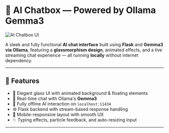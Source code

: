 # 🤖 AI Chatbox — Powered by Ollama Gemma3

![AI Chatbox UI](docs/Ollama.png)

A sleek and fully functional **AI chat interface** built using **Flask** and **Gemma3 via Ollama**, featuring a **glassmorphism design**, animated effects, and a live streaming chat experience — all running **locally** without internet dependency.

---

## 🔧 Features

- 🌈 Elegant glass UI with animated background & floating elements
- 💬 Real-time chat with Ollama's **Gemma3**
- 📡 Fully offline AI interaction on `localhost:11434`
- ⚙️ Flask backend with stream-based response handling
- 📱 Mobile-responsive layout with smooth UX
- ✨ Typing effects, particle feedback, and auto-resizing input

---

